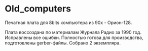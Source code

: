 # Old_computers
Печатная плата для 8bits компьютера из 90х - Орион-128.

Плата воссоздана по материалам Журнала Радио за 1990 год. Исправлены все ошибки. Полностью готова для производства, подготовлены gerber-файлы.
Собрано 2 экземпляра.
